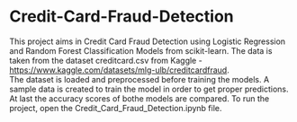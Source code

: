 # Credit-Card-Fraud-Detection
This project aims in Credit Card Fraud Detection using Logistic Regression and Random Forest Classification Models from scikit-learn. 
The data is taken from the dataset creditcard.csv from Kaggle - https://www.kaggle.com/datasets/mlg-ulb/creditcardfraud.  
The dataset is loaded and preprocessed before training the models. A sample data is created to train the model in order to get proper predictions. At last the accuracy scores of bothe models are compared.
To run the project, open the Credit_Card_Fraud_Detection.ipynb file.
